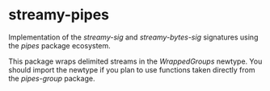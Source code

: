 # streamy-pipes

Implementation of the *streamy-sig* and *streamy-bytes-sig* signatures using
the *pipes* package ecosystem.

This package wraps delimited streams in the *WrappedGroups* newtype. You should
import the newtype if you plan to use functions taken directly from the *pipes-group*
package. 
